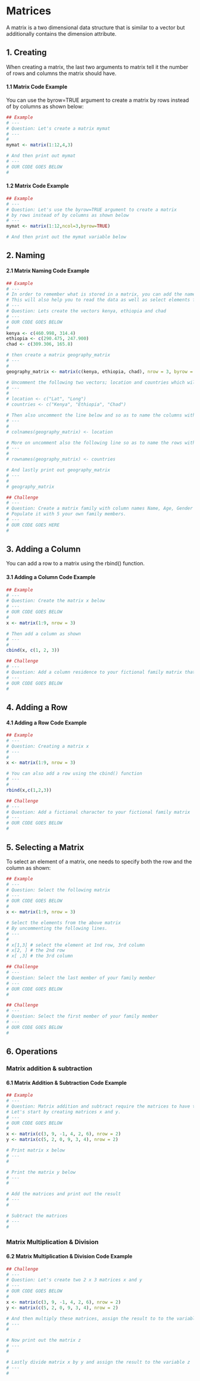 
# Matrices

A matrix is a two dimensional data structure that is similar to a vector but additionally contains the dimension attribute.

## 1. Creating

When creating a matrix, the last two arguments to matrix tell it the number of rows and columns the matrix should have.


#### 1.1 Matrix Code Example

You can use the byrow=TRUE argument to create a matrix by rows instead of by columns as shown below:



```R
## Example 
# ---
# Question: Let's create a matrix mymat
# ---
# 
mymat <- matrix(1:12,4,3)

# And then print out mymat
# ---
# OUR CODE GOES BELOW
# 

```

#### 1.2 Matrix Code Example


```R
## Example 
# ---
# Question: Let's use the byrow=TRUE argument to create a matrix 
# by rows instead of by columns as shown below
# ---
mymat <- matrix(1:12,ncol=3,byrow=TRUE)

# And then print out the mymat variable below


```

## 2. Naming

#### 2.1 Matrix Naming Code Example


```R
## Example 
# ---
# In order to remember what is stored in a matrix, you can add the names of the columns and rows. 
# This will also help you to read the data as well as select elements from the matrix.
# ---
# Question: Lets create the vectors kenya, ethiopia and chad
# ---
# OUR CODE GOES BELOW
# 
kenya <- c(460.998, 314.4) 
ethiopia <- c(290.475, 247.900) 
chad <- c(309.306, 165.8)

# then create a matrix geography_matrix
# ---
# 
geography_matrix <- matrix(c(kenya, ethiopia, chad), nrow = 3, byrow = TRUE)

# Uncomment the following two vectors; location and countries which will be used for naming
# ---
#
# location <- c("Lat", "Long")
# countries <- c("Kenya", "Ethiopia", "Chad")

# Then also uncomment the line below and so as to name the columns with location
# ---
# 
# colnames(geography_matrix) <- location

# More on uncomment also the following line so as to name the rows with countries
# ---
#
# rownames(geography_matrix) <- countries

# And lastly print out geography_matrix
# ---
#
# geography_matrix


```


```R
## Challenge 
# ---
# Question: Create a matrix family with column names Name, Age, Gender and Occupation. 
# Populate it with 5 your own family members.
# ---
# OUR CODE GOES HERE
# 


```

## 3. Adding a Column

You can add a row to a matrix using the rbind() function.

#### 3.1 Adding a Column Code Example


```R
## Example 
# ---
# Question: Create the matrix x below
# ---
# OUR CODE GOES BELOW
# 
x <- matrix(1:9, nrow = 3)

# Then add a column as shown
# ---
# 
cbind(x, c(1, 2, 3))


```


```R
## Challenge 
# ---
# Question: Add a column residence to your fictional family matrix that you had created earlier
# ---
# OUR CODE GOES BELOW
# 


```

## 4. Adding a Row

#### 4.1 Adding a Row Code Example


```R
## Example 
# ---
# Question: Creating a matrix x
# ---
# 
x <- matrix(1:9, nrow = 3)

# You can also add a row using the cbind() function
# ---
# 
rbind(x,c(1,2,3))


```


```R
## Challenge 
# ---
# Question: Add a fictional character to your fictional family matrix
# ---
# OUR CODE GOES BELOW
# 


```

## 5. Selecting a Matrix

To select an element of a matrix, one needs to specify both the row and the column as shown:


```R
## Example 
# ---
# Question: Select the following matrix
# ---
# OUR CODE GOES BELOW
# 
x <- matrix(1:9, nrow = 3)

# Select the elements from the above matrix 
# By uncommenting the following lines.
# ---
# 
# x[1,3] # select the element at 1nd row, 3rd column
# x[2, ] # the 2nd row
# x[ ,3] # the 3rd column


```


```R
## Challenge 
# ---
# Question: Select the last member of your family member 
# ---
# OUR CODE GOES BELOW
# 


```


```R
## Challenge 
# ---
# Question: Select the first member of your family member 
# ---
# OUR CODE GOES BELOW
# 


```

## 6. Operations


### Matrix addition &amp; subtraction

#### 6.1 Matrix Addition &amp; Subtraction Code Example


```R
## Example 
# ---
# Question: Matrix addition and subtract require the matrices to have the same dimensions. 
# Let's start by creating matrices x and y.
# ---
# OUR CODE GOES BELOW
# 
x <- matrix(c(3, 9, -1, 4, 2, 6), nrow = 2)
y <- matrix(c(5, 2, 0, 9, 3, 4), nrow = 2)

# Print matrix x below
# ---
# 

# Print the matrix y below
# ---
# 

# Add the matrices and print out the result
# ---
#

# Subtract the matrices
# ---
# 


```

### Matrix Multiplication &amp; Division

#### 6.2 Matrix Multiplication &amp; Division Code Example


```R
## Challenge
# ---
# Question: Let's create two 2 x 3 matrices x and y
# ---
# OUR CODE GOES BELOW
# 
x <- matrix(c(3, 9, -1, 4, 2, 6), nrow = 2)
y <- matrix(c(5, 2, 0, 9, 3, 4), nrow = 2)

# And then multiply these matrices, assign the result to to the variable z
# ---
# 

# Now print out the matrix z
# ---
# 

# Lastly divide matrix x by y and assign the result to the variable z
# ---
#


```
